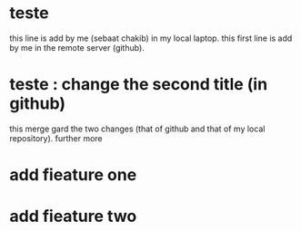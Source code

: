 # teste
this line is add by me (sebaat chakib) in my local laptop.
this first line is add by me in the remote server (github).
# teste : change the second title (in github)
this merge gard the two changes (that of github and that of my local repository). 
further more

# add fieature one

# add fieature two

